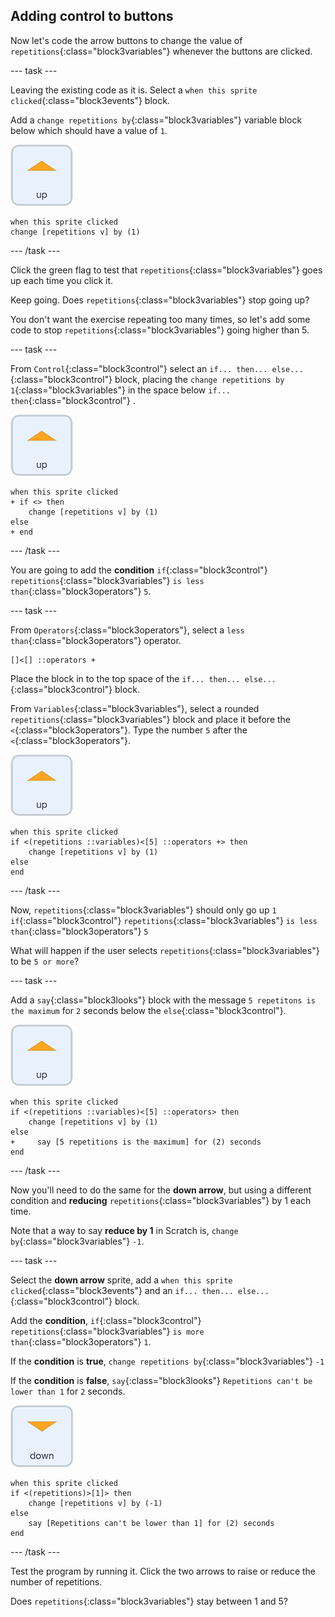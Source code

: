 ## Adding control to buttons

Now let's code the arrow buttons to change the value of `repetitions`{:class="block3variables"} whenever the buttons are clicked.

--- task ---

Leaving the existing code as it is. Select a `when this sprite clicked`{:class="block3events"} block.

Add a `change repetitions by`{:class="block3variables"} variable block below which should have a value of `1`.

![Up arrow sprite icon](images/up_arrow_sprite.png)

```blocks3
when this sprite clicked
change [repetitions v] by (1)
```

--- /task ---

Click the green flag to test that `repetitions`{:class="block3variables"} goes up each time you click it.

Keep going. Does `repetitions`{:class="block3variables"} stop going up?

You don't want the exercise repeating too many times, so let's add some code to stop `repetitions`{:class="block3variables"} going higher than 5.

--- task ---

From `Control`{:class="block3control"} select an `if... then... else...`{:class="block3control"} block, placing the `change repetitions by 1`{:class="block3variables"} in the space below `if... then`{:class="block3control"} . 

![Up arrow sprite icon](images/up_arrow_sprite.png)

```blocks3
when this sprite clicked
+ if <> then
    change [repetitions v] by (1)
else
+ end
```

--- /task ---

You are going to add the **condition** `if`{:class="block3control"} `repetitions`{:class="block3variables"} `is less than`{:class="block3operators"} `5`.

--- task ---

From `Operators`{:class="block3operators"}, select a `less than`{:class="block3operators"} operator.

```
[]<[] ::operators +
```

Place the block in to the top space of the `if... then... else...`{:class="block3control"} block.

From `Variables`{:class="block3variables"}, select a rounded `repetitions`{:class="block3variables"} block and place it before the `<`{:class="block3operators"}. Type the number `5` after the `<`{:class="block3operators"}.

![Up arrow sprite icon](images/up_arrow_sprite.png)

```blocks3
when this sprite clicked
if <(repetitions ::variables)<[5] ::operators +> then
    change [repetitions v] by (1)
else
end
```

--- /task ---

Now, `repetitions`{:class="block3variables"} should only go up `1` `if`{:class="block3control"} `repetitions`{:class="block3variables"} `is less than`{:class="block3operators"} `5`

What will happen if the user selects `repetitions`{:class="block3variables"} to be `5 or more`?

--- task ---

Add a `say`{:class="block3looks"} block with the message `5 repetitons is the maximum` for `2` seconds below the `else`{:class="block3control"}.

![Up arrow sprite icon](images/up_arrow_sprite.png)

```blocks3
when this sprite clicked
if <(repetitions ::variables)<[5] ::operators> then
    change [repetitions v] by (1)
else
+     say [5 repetitions is the maximum] for (2) seconds
end
```

--- /task ---

Now you'll need to do the same for the **down arrow**, but using a different condition and **reducing** `repetitions`{:class="block3variables"} by 1 each time.

Note that a way to say **reduce by 1** in Scratch is, `change by`{:class="block3variables"} `-1`.

--- task ---

Select the **down arrow** sprite, add a `when this sprite clicked`{:class="block3events"} and an `if... then... else...`{:class="block3control"} block.

Add the **condition**, `if`{:class="block3control"} `repetitions`{:class="block3variables"} `is more than`{:class="block3operators"} `1`.

If the **condition** is **true**, `change repetitions by`{:class="block3variables"} `-1`

If the **condition** is **false**, `say`{:class="block3looks"} `Repetitions can't be lower than 1` for `2` seconds.

![Down arrow sprite icon](images/down_arrow_sprite.png)

```blocks3
when this sprite clicked
if <(repetitions)>[1]> then
    change [repetitions v] by (-1)
else
    say [Repetitions can't be lower than 1] for (2) seconds
end
```

--- /task ---

Test the program by running it. Click the two arrows to raise or reduce the number of repetitions. 

Does `repetitions`{:class="block3variables"} stay between 1 and 5?
